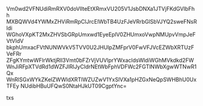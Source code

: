Vm0wd2VFNUdiRmRXV0doVllteEtXRmxVU205V1JsbDNXa1JTVjFKdGVIbFhh
MXBQWVd4YWMxZHViRmRpClJrcElWbTB4UzFJeVRrbGlSbVJYQ2sweFNsRldi
WGhoVXpKT2MxZHVSbGRpUmxwd1EyeEplV0ZHUmxoVwpNMUpvVmpJeFVtVldV
bkphUmxacFVtNUNWVkV5TVV0U2JHUlpZMFprV0FwVFJVcEZWbXRTUzFVeFRr
ZFgKYmtwWFlrWktjRll3Vmt0bFZrVjVUVlprYWxacldsWldiWGhMVkdkd2FW
WnJiRFpXTVdRd1dWZFJlRlJyCldrNEtWbFphVDFWc2FGTlNWbXgwWTNwR1Qx
WnRlSGxWYkZKelZWWldXRTlWZUZwV1YxSlVXa1pHZGxNeQpSWHBhU0UxTFEy
NUdibHBuUFQwS0NtaHJkUT09CgptYnc=

txs